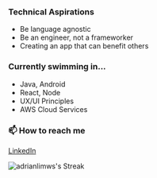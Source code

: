 ### Technical Aspirations
- Be language agnostic
- Be an engineer, not a frameworker
- Creating an app that can benefit others

### Currently swimming in... 
- Java, Android
- React, Node
- UX/UI Principles
- AWS Cloud Services

### 📫 How to reach me
[LinkedIn](https://www.linkedin.com/in/adrianlws/)

![adrianlimws's Streak](https://github-readme-streak-stats.herokuapp.com/?user=adrianlimws&theme=vue&hide_border=true)
